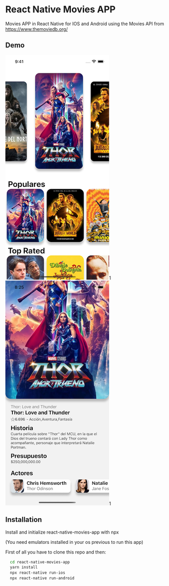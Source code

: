 # React Native Movies APP

Movies APP in React Native for IOS and Android using the Movies API from https://www.themoviedb.org/

## Demo

![image](./simulator.png)1
![image](./simulator2.png)1

## Installation

Install and initialize react-native-movies-app with npx

(You need emulators installed in your os previous to run this app)

First of all you have to clone this repo and then:

```bash
  cd react-native-movies-app
  yarn install
  npx react-native run-ios
  npx react-native run-android
```
